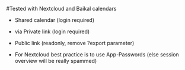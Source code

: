 #Tested with Nextcloud and Baikal calendars

* Shared calendar (login required)
* via Private link (login required)
* Public link (readonly, remove ?export parameter)

* For Nextcloud best practice is to use App-Passwords (else session overview will be really spammed)
